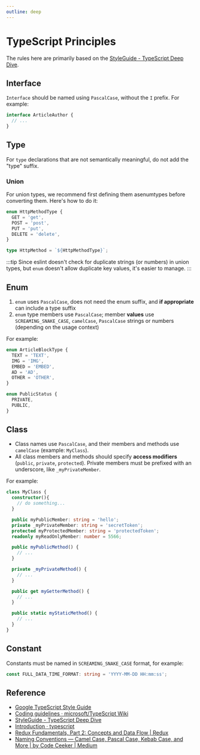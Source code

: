```yaml
---
outline: deep
---
```


# TypeScript Principles

The rules here are primarily based on the [StyleGuide - TypeScript Deep Dive](https://basarat.gitbook.io/typescript/styleguide).

## Interface

`Interface` should be named using `PascalCase`, without the `I` prefix. For example:

```ts
interface ArticleAuthor {
  // ...
}
```

## Type

For `type` declarations that are not semantically meaningful, do not add the "type" suffix.

### Union

For union types, we recommend first defining them asenumtypes before converting them. Here's how to do it:

```ts
enum HttpMethodType {
  GET = 'get',
  POST = 'post',
  PUT = 'put',
  DELETE = 'delete',
}

type HttpMethod = `${HttpMethodType}`;
```

:::tip
Since eslint doesn't check for duplicate strings (or numbers) in union types, but `enum` doesn't allow duplicate key values, it's easier to manage.
:::

## Enum

1. `enum` uses `PascalCase`, does not need the enum suffix, and **if appropriate** can include a type suffix
2. `enum` type members use `PascalCase`; member **values** use `SCREAMING_SNAKE_CASE`, `camelCase`, `PascalCase` strings or numbers (depending on the usage context)

For example:

```typescript
enum ArticleBlockType {
  TEXT = 'TEXT',
  IMG = 'IMG',
  EMBED = 'EMBED',
  AD = 'AD',
  OTHER = 'OTHER',
}

enum PublicStatus {
  PRIVATE,
  PUBLIC,
}
```

## Class

- Class names use `PascalCase`, and their members and methods use `camelCase` (example: `MyClass`).
- All class members and methods should specify **access modifiers** (`public`, `private`, `protected`). Private members must be prefixed with an underscore, like `_myPrivateMember`.

For example:

```typescript
class MyClass {
  constructor(){
    // do something...
  }

  public myPublicMember: string = 'hello';
  private _myPrivateMember: string = 'secretToken';
  protected myProtectedMember: string = 'protectedToken';
  readonly myReadOnlyMember: number = 5566;

  public myPublicMethod() {
    // ...
  }

  private _myPrivateMethod() {
    // ...
  }

  public get myGetterMethod() {
    // ...
  }

  public static myStaticMethod() {
    // ...
  }
}
```

## Constant

Constants must be named in `SCREAMING_SNAKE_CASE` format, for example:

```typescript
const FULL_DATA_TIME_FORMAT: string = 'YYYY-MM-DD HH:mm:ss';
```

## Reference

- [Google TypeScript Style Guide](https://google.github.io/styleguide/tsguide.html)
- [Coding guidelines · microsoft/TypeScript Wiki](https://github.com/Microsoft/TypeScript/wiki/Coding-guidelines)
- [StyleGuide - TypeScript Deep Dive](https://basarat.gitbook.io/typescript/styleguide)
- [Introduction · typescript](https://unional.gitbooks.io/typescript/content/)
- [Redux Fundamentals, Part 2: Concepts and Data Flow | Redux](https://redux.js.org/tutorials/fundamentals/part-2-concepts-data-flow#redux-terminology)
- [Naming Conventions — Camel Case, Pascal Case, Kebab Case, and More | by Code Ceeker | Medium](https://medium.com/@code.ceeker/naming-conventions-camel-case-pascal-case-kebab-case-and-more-dc4e515b9652)
